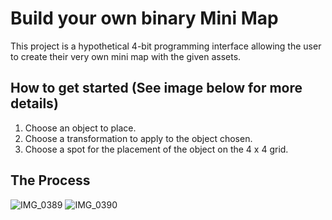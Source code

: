 # Build your own binary Mini Map
This project is a hypothetical 4-bit programming interface allowing the user to create their very own mini map with the given assets. 

## How to get started (See image below for more details)
1. Choose an object to place.
1. Choose a transformation to apply to the object chosen.
1. Choose a spot for the placement of the object on the 4 x 4 grid.

## The Process

![IMG_0389](https://github.com/user-attachments/assets/3dd611a4-ac02-4491-a440-b5aace221dc6) ![IMG_0390](https://github.com/user-attachments/assets/551cdf10-cb91-49c4-ad78-19211be7ef6a)

